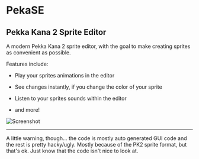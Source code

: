 # PekaSE
Pekka Kana 2 Sprite Editor
---

A modern Pekka Kana 2 sprite editor, with the goal to make creating sprites as convenient as possible.

Features include:

* Play your sprites animations in the editor
    
* See changes instantly, if you change the color of your sprite
    
* Listen to your sprites sounds within the editor
    
* and more!

![Screenshot](https://i.imgur.com/KcXhkxb.png)

---
A little warning, though... the code is mostly auto generated GUI code and the rest is pretty hacky/ugly. 
Mostly because of the PK2 sprite format, but that's ok. Just know that the code isn't nice to look at.
